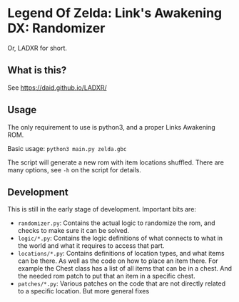 # Legend Of Zelda: Link's Awakening DX: Randomizer
Or, LADXR for short.

## What is this?

See https://daid.github.io/LADXR/

## Usage

The only requirement to use is python3, and a proper Links Awakening ROM.

Basic usage:
`python3 main.py zelda.gbc`

The script will generate a new rom with item locations shuffled. There are many options, see `-h` on the script for details.

## Development

This is still in the early stage of development. Important bits are:
* `randomizer.py`: Contains the actual logic to randomize the rom, and checks to make sure it can be solved.
* `logic/*.py`: Contains the logic definitions of what connects to what in the world and what it requires to access that part.
* `locations/*.py`: Contains definitions of location types, and what items can be there. As well as the code on how to place an item there. For example the Chest class has a list of all items that can be in a chest. And the needed rom patch to put that an item in a specific chest.
* `patches/*.py`: Various patches on the code that are not directly related to a specific location. But more general fixes 
